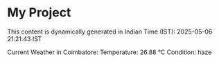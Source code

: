 # My Project

This content is dynamically generated in Indian Time (IST): 2025-05-06 21:21:43 IST


Current Weather in Coimbatore:
Temperature: 26.88 °C
Condition: haze
